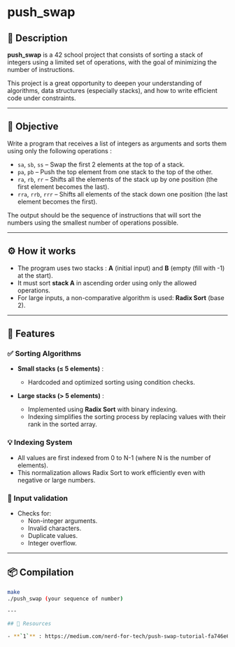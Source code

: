 # push_swap

## 🧮 Description

**push_swap** is a 42 school project that consists of sorting a stack of integers using a limited set of operations, with the goal of minimizing the number of instructions.

This project is a great opportunity to deepen your understanding of algorithms, data structures (especially stacks), and how to write efficient code under constraints.

---

## 🎯 Objective

Write a program that receives a list of integers as arguments and sorts them using only the following operations :

- `sa`, `sb`, `ss` – Swap the first 2 elements at the top of a stack.
- `pa`, `pb` – Push the top element from one stack to the top of the other.
- `ra`, `rb`, `rr` – Shifts all the elements of the stack up by one position (the first element becomes the last).
- `rra`, `rrb`, `rrr` – Shifts all elements of the stack down one position (the last element becomes the first).

The output should be the sequence of instructions that will sort the numbers using the smallest number of operations possible.

---

## ⚙️ How it works

- The program uses two stacks : **A** (initial input) and **B** (empty (fill with -1) at the start).
- It must sort **stack A** in ascending order using only the allowed operations.
- For large inputs, a non-comparative algorithm is used: **Radix Sort** (base 2).

---

## 🚀 Features

### ✅ Sorting Algorithms

- **Small stacks (≤ 5 elements)** :
  - Hardcoded and optimized sorting using condition checks.

- **Large stacks (> 5 elements)** :
  - Implemented using **Radix Sort** with binary indexing.
  - Indexing simplifies the sorting process by replacing values with their rank in the sorted array.

### 💡 Indexing System

- All values are first indexed from 0 to N-1 (where N is the number of elements).
- This normalization allows Radix Sort to work efficiently even with negative or large numbers.

### 🛑 Input validation

- Checks for:
  - Non-integer arguments.
  - Invalid characters.
  - Duplicate values.
  - Integer overflow.

---

## 📦 Compilation

```bash
make
./push_swap (your sequence of number)

---

## 📝 Resources

- **`1`** : https://medium.com/nerd-for-tech/push-swap-tutorial-fa746e6aba1e
